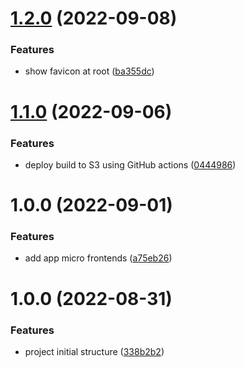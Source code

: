 # [1.2.0](https://github.com/edwardramirez31/mf-todo-root/compare/v1.1.0...v1.2.0) (2022-09-08)


### Features

* show favicon at root ([ba355dc](https://github.com/edwardramirez31/mf-todo-root/commit/ba355dc0a3c02dd54057c22411cc269056995497))

# [1.1.0](https://github.com/edwardramirez31/mf-todo-root/compare/v1.0.0...v1.1.0) (2022-09-06)


### Features

* deploy build to S3 using GitHub actions ([0444986](https://github.com/edwardramirez31/mf-todo-root/commit/044498693dab11a0bb82a1f7f2a465bc37be8cb5))

# 1.0.0 (2022-09-01)


### Features

* add app micro frontends ([a75eb26](https://github.com/edwardramirez31/mf-todo-root/commit/a75eb26d712ee2fb94bb20d313f297e40a52f6ee))

# 1.0.0 (2022-08-31)


### Features

* project initial structure ([338b2b2](https://github.com/edwardramirez31/micro-frontend-root-layout/commit/338b2b20bca7db57d3fd33610d9406e736afcc13))
